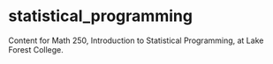 
# statistical_programming

Content for Math 250, Introduction to Statistical Programming, at Lake Forest College.

